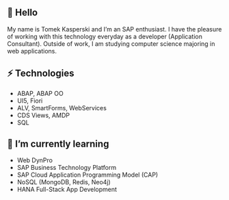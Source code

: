 ## 👋 Hello 
My name is Tomek Kasperski and I’m an SAP enthusiast. I have the pleasure of working with this technology everyday as a developer (Application Consultant). Outside of work, I am studying computer science majoring in web applications.


## ⚡ Technologies
* ABAP, ABAP OO
* UI5, Fiori
* ALV, SmartForms, WebServices
* CDS Views, AMDP
* SQL


## 🌱 I’m currently learning
* Web DynPro
* SAP Business Technology Platform 
* SAP Cloud Application Programming Model (CAP)
* NoSQL (MongoDB, Redis, Neo4j)
* HANA Full-Stack App Development


<!--
**tkasperski/tkasperski** is a ✨ _special_ ✨ repository because its `README.md` (this file) appears on your GitHub profile.

Here are some ideas to get you started:

- 🔭 I’m currently working on ...
- 🌱 I’m currently learning ...
- 👯 I’m looking to collaborate on ...
- 🤔 I’m looking for help with ...
- 💬 Ask me about ...
- 📫 How to reach me: ...
- 😄 Pronouns: ...
- ⚡ Fun fact: ...
-->
